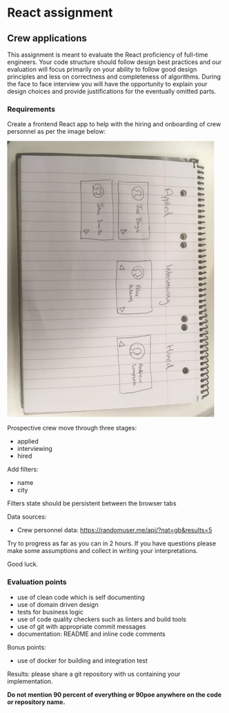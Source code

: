 # React assignment

## Crew applications

This assignment is meant to evaluate the React proficiency of full-time engineers.
Your code structure should follow design best practices and our evaluation will focus primarily on your ability to follow good design principles and less on correctness and completeness of algorithms. During the face to face interview you will have the opportunity to explain your design choices and provide justifications for the eventually omitted parts.

### Requirements

Create a frontend React app to help with the hiring and onboarding of crew personnel as per the image below:

![Sketch of crew applications app](./docs/app-sketch.jpg "Sketch of crew applications app")

Prospective crew move through three stages:

- applied
- interviewing
- hired

Add filters:
- name
- city

Filters state should be persistent between the browser tabs

Data sources:

- Crew personnel data: https://randomuser.me/api/?nat=gb&results=5

Try to progress as far as you can in 2 hours. If you have questions please make some assumptions and collect in writing your interpretations.

Good luck.

### Evaluation points

- use of clean code which is self documenting
- use of domain driven design
- tests for business logic
- use of code quality checkers such as linters and build tools
- use of git with appropriate commit messages
- documentation: README and inline code comments

Bonus points:

- use of docker for building and integration test

Results: please share a git repository with us containing your implementation.

**Do not mention 90 percent of everything or 90poe anywhere on the code or repository name.**
